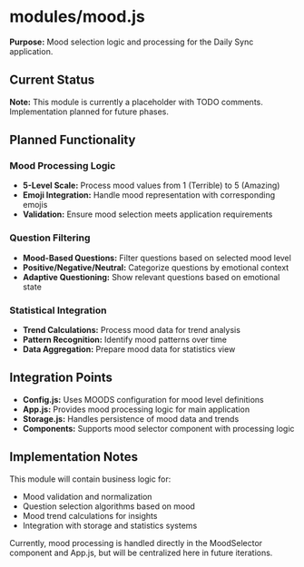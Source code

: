 # modules/mood.js

**Purpose:** Mood selection logic and processing for the Daily Sync application.

## Current Status
**Note:** This module is currently a placeholder with TODO comments. Implementation planned for future phases.

## Planned Functionality

### Mood Processing Logic
- **5-Level Scale:** Process mood values from 1 (Terrible) to 5 (Amazing)
- **Emoji Integration:** Handle mood representation with corresponding emojis
- **Validation:** Ensure mood selection meets application requirements

### Question Filtering
- **Mood-Based Questions:** Filter questions based on selected mood level
- **Positive/Negative/Neutral:** Categorize questions by emotional context
- **Adaptive Questioning:** Show relevant questions based on emotional state

### Statistical Integration
- **Trend Calculations:** Process mood data for trend analysis
- **Pattern Recognition:** Identify mood patterns over time
- **Data Aggregation:** Prepare mood data for statistics view

## Integration Points
- **Config.js:** Uses MOODS configuration for mood level definitions
- **App.js:** Provides mood processing logic for main application
- **Storage.js:** Handles persistence of mood data and trends
- **Components:** Supports mood selector component with processing logic

## Implementation Notes
This module will contain business logic for:
- Mood validation and normalization
- Question selection algorithms based on mood
- Mood trend calculations for insights
- Integration with storage and statistics systems

Currently, mood processing is handled directly in the MoodSelector component and App.js, but will be centralized here in future iterations.